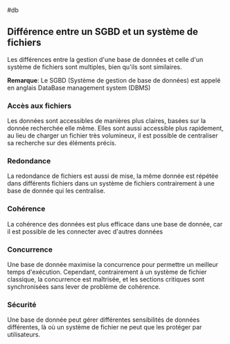 #db
## Différence entre un SGBD et un système de fichiers
Les différences entre la gestion d'une base de données et celle d'un système de fichiers sont multiples, bien qu'ils sont similaires.

**Remarque**: Le SGBD (Système de gestion de base de données) est appelé en anglais DataBase management system (DBMS)

### Accès aux fichiers
Les données sont accessibles de manières plus claires, basées sur la donnée recherchée elle même.
Elles sont aussi accessible plus rapidement, au lieu de charger un fichier très volumineux, il est possible de centraliser sa recherche sur des éléments précis.

### Redondance
La redondance de fichiers est aussi de mise, la même donnée est répétée dans différents fichiers dans un système de fichiers contrairement à une base de donnée qui les centralise.

### Cohérence
La cohérence des données est plus efficace dans une base de donnée, car il est possible de les connecter avec d'autres données

### Concurrence
Une base de donnée maximise la concurrence pour permettre un meilleur temps d'exécution. Cependant, contrairement à un système de fichier classique, la concurrence est maîtrisée, et les sections critiques sont synchronisées sans lever de problème de cohérence.

### Sécurité
Une base de donnée peut gérer différentes sensibilités de données différentes, là où un système de fichier ne peut que les protéger par utilisateurs.